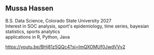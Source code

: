 ## Mussa Hassen 

B.S. Data Science, Colorado State University 2027
\
Interest in SOC analysis, sport's epidemiology, time series, bayesian statistics, sports analytics
\
applications in R, Python, Java

https://youtu.be/BHj81z5QQc4?si=ImQXOMUf0JwdVVv2

<!--
**mussahassen/mussahassen** is a ✨ _special_ ✨ repository because its `README.md` (this file) appears on your GitHub profile.

Here are some ideas to get you started:

- 🔭 I’m currently working on ...
- 🌱 I’m currently learning ...
- 👯 I’m looking to collaborate on ...
- 🤔 I’m looking for help with ...
- 💬 Ask me about ...
- 📫 How to reach me: ...
- 😄 Pronouns: ...
- ⚡ Fun fact: ...
-->
